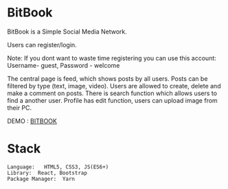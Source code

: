 # BitBook
BitBook is a Simple Social Media Network. 

Users can register/login. 

Note: If you dont want to waste time registering you can use this account:
Username- guest, Password - welcome

The central page is feed, which shows posts by all users. Posts can be filtered by type (text, image, video).
Users are allowed to create, delete and make a comment on posts. There is search function which allows users to find a another user.
Profile has edit function, users can upload image from their PC.
 
DEMO : [BITBOOK](https://bit-book.vojkantrojanovic.com) 

# Stack

    Language:   HTML5, CSS3, JS(ES6+)
    Library:  React, Bootstrap
    Package Manager:  Yarn